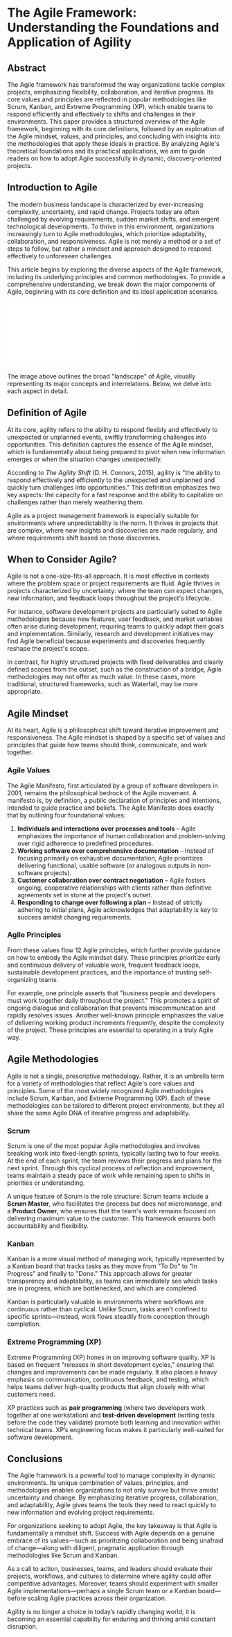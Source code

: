 # The Agile Framework: Understanding the Foundations and Application of Agility

## Abstract
The Agile framework has transformed the way organizations tackle complex projects, emphasizing flexibility, collaboration, and iterative progress. Its core values and principles are reflected in popular methodologies like Scrum, Kanban, and Extreme Programming (XP), which enable teams to respond efficiently and effectively to shifts and challenges in their environments. This paper provides a structured overview of the Agile framework, beginning with its core definitions, followed by an exploration of the Agile mindset, values, and principles, and concluding with insights into the methodologies that apply these ideals in practice. By analyzing Agile's theoretical foundations and its practical applications, we aim to guide readers on how to adopt Agile successfully in dynamic, discovery-oriented projects. 

## Introduction to Agile 

The modern business landscape is characterized by ever-increasing complexity, uncertainty, and rapid change. Projects today are often challenged by evolving requirements, sudden market shifts, and emergent technological developments. To thrive in this environment, organizations increasingly turn to Agile methodologies, which prioritize adaptability, collaboration, and responsiveness. Agile is not merely a method or a set of steps to follow, but rather a mindset and approach designed to respond effectively to unforeseen challenges.

This article begins by exploring the diverse aspects of the Agile framework, including its underlying principles and common methodologies. To provide a comprehensive understanding, we break down the major components of Agile, beginning with its core definition and its ideal application scenarios.

![AgileLandscape.excalidraw](S01%20Personal/030-039%20Areas/38%20Agile/38.44%20Agile%20Core/attachments/AgileLandscape.excalidraw.md)

The image above outlines the broad "landscape" of Agile, visually representing its major concepts and interrelations. Below, we delve into each aspect in detail.

## Definition of Agile

At its core, agility refers to the ability to respond flexibly and effectively to unexpected or unplanned events, swiftly transforming challenges into opportunities. This definition captures the essence of the Agile mindset, which is fundamentally about being prepared to pivot when new information emerges or when the situation changes unexpectedly.

According to *The Agility Shift* (D. H. Connors, 2015), agility is "the ability to respond effectively and efficiently to the unexpected and unplanned and quickly turn challenges into opportunities." This definition emphasizes two key aspects: the capacity for a fast response and the ability to capitalize on challenges rather than merely weathering them.

Agile as a project management framework is especially suitable for environments where unpredictability is the norm. It thrives in projects that are complex, where new insights and discoveries are made regularly, and where requirements shift based on those discoveries.

## When to Consider Agile?

Agile is not a one-size-fits-all approach. It is most effective in contexts where the problem space or project requirements are fluid. Agile thrives in projects characterized by uncertainty: where the team can expect changes, new information, and feedback loops throughout the project's lifecycle.

For instance, software development projects are particularly suited to Agile methodologies because new features, user feedback, and market variables often arise during development, requiring teams to quickly adapt their goals and implementation. Similarly, research and development initiatives may find Agile beneficial because experiments and discoveries frequently reshape the project's scope.

In contrast, for highly structured projects with fixed deliverables and clearly defined scopes from the outset, such as the construction of a bridge, Agile methodologies may not offer as much value. In these cases, more traditional, structured frameworks, such as Waterfall, may be more appropriate.

## Agile Mindset

At its heart, Agile is a philosophical shift toward iterative improvement and responsiveness. The Agile mindset is shaped by a specific set of values and principles that guide how teams should think, communicate, and work together.

### Agile Values

The Agile Manifesto, first articulated by a group of software developers in 2001, remains the philosophical bedrock of the Agile movement. A manifesto is, by definition, a public declaration of principles and intentions, intended to guide practice and beliefs. The Agile Manifesto does exactly that by outlining four foundational values:

1. **Individuals and interactions over processes and tools** – Agile emphasizes the importance of human collaboration and problem-solving over rigid adherence to predefined procedures.
2. **Working software over comprehensive documentation** – Instead of focusing primarily on exhaustive documentation, Agile prioritizes delivering functional, usable software (or analogous outputs in non-software projects).
3. **Customer collaboration over contract negotiation** – Agile fosters ongoing, cooperative relationships with clients rather than definitive agreements set in stone at the project's outset.
4. **Responding to change over following a plan** – Instead of strictly adhering to initial plans, Agile acknowledges that adaptability is key to success amidst changing requirements.

### Agile Principles

From these values flow 12 Agile principles, which further provide guidance on how to embody the Agile mindset daily. These principles prioritize early and continuous delivery of valuable work, frequent feedback loops, sustainable development practices, and the importance of trusting self-organizing teams.

For example, one principle asserts that "business people and developers must work together daily throughout the project." This promotes a spirit of ongoing dialogue and collaboration that prevents miscommunication and rapidly resolves issues. Another well-known principle emphasizes the value of delivering working product increments frequently, despite the complexity of the project. These principles are essential to operating in a truly Agile way.

## Agile Methodologies

Agile is not a single, prescriptive methodology. Rather, it is an umbrella term for a variety of methodologies that reflect Agile's core values and principles. Some of the most widely recognized Agile methodologies include Scrum, Kanban, and Extreme Programming (XP). Each of these methodologies can be tailored to different project environments, but they all share the same Agile DNA of iterative progress and adaptability.

### Scrum

Scrum is one of the most popular Agile methodologies and involves breaking work into fixed-length sprints, typically lasting two to four weeks. At the end of each sprint, the team reviews their progress and plans for the next sprint. Through this cyclical process of reflection and improvement, teams maintain a steady pace of work while remaining open to shifts in priorities or understanding.

A unique feature of Scrum is the role structure: Scrum teams include a **Scrum Master**, who facilitates the process but does not micromanage, and a **Product Owner**, who ensures that the team's work remains focused on delivering maximum value to the customer. This framework ensures both accountability and flexibility.

### Kanban

Kanban is a more visual method of managing work, typically represented by a Kanban board that tracks tasks as they move from "To Do" to "In Progress" and finally to "Done." This approach allows for greater transparency and adaptability, as teams can immediately see which tasks are in progress, which are bottlenecked, and which are completed.

Kanban is particularly valuable in environments where workflows are continuous rather than cyclical. Unlike Scrum, tasks aren’t confined to specific sprints—instead, work flows steadily from conception through completion.

### Extreme Programming (XP)

Extreme Programming (XP) hones in on improving software quality. XP is based on frequent "releases in short development cycles," ensuring that changes and improvements can be made regularly. It also places a heavy emphasis on communication, continuous feedback, and testing, which helps teams deliver high-quality products that align closely with what customers need.

XP practices such as **pair programming** (where two developers work together at one workstation) and **test-driven development** (writing tests before the code they validate) promote both learning and innovation within technical teams. XP’s engineering focus makes it particularly well-suited for software development.

## Conclusions

The Agile framework is a powerful tool to manage complexity in dynamic environments. Its unique combination of values, principles, and methodologies enables organizations to not only survive but thrive amidst uncertainty and change. By emphasizing iterative progress, collaboration, and adaptability, Agile gives teams the tools they need to react quickly to new information and evolving project requirements.

For organizations seeking to adopt Agile, the key takeaway is that Agile is fundamentally a mindset shift. Success with Agile depends on a genuine embrace of its values—such as prioritizing collaboration and being unafraid of change—along with diligent, pragmatic application through methodologies like Scrum and Kanban.

As a call to action, businesses, teams, and leaders should evaluate their projects, workflows, and cultures to determine where agility could offer competitive advantages. Moreover, teams should experiment with smaller Agile implementations—perhaps a single Scrum team or a Kanban board—before scaling Agile practices across their organization.

Agility is no longer a choice in today’s rapidly changing world; it is becoming an essential capability for enduring and thriving amid constant disruption.